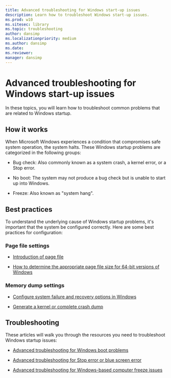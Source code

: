```yaml
---
title: Advanced troubleshooting for Windows start-up issues
description: Learn how to troubleshoot Windows start-up issues.
ms.prod: w10
ms.sitesec: library
ms.topic: troubleshooting
author: dansimp
ms.localizationpriority: medium
ms.author: dansimp
ms.date: 
ms.reviewer: 
manager: dansimp
---
```


# Advanced troubleshooting for Windows start-up issues

In these topics, you will learn how to troubleshoot common problems that are related to Windows startup.

## How it works

When Microsoft Windows experiences a condition that compromises safe system operation, the system halts. These Windows startup problems are categorized in the following groups:
 
- Bug check: Also commonly known as a system crash, a kernel error, or a Stop error.

- No boot: The system may not produce a bug check but is unable to start up into Windows.

- Freeze: Also known as "system hang". 
  
## Best practices

To understand the underlying cause of Windows startup problems, it's important that the system be configured correctly. Here are some best practices for configuration:
 
### Page file settings
 
- [Introduction of page file](introduction-page-file.md)

- [How to determine the appropriate page file size for 64-bit versions of Windows](determine-appropriate-page-file-size.md)
 
### Memory dump settings

- [Configure system failure and recovery options in Windows](system-failure-recovery-options.md)

- [Generate a kernel or complete crash dump](generate-kernel-or-complete-crash-dump.md)
 
## Troubleshooting  

These articles will walk you through the resources you need to troubleshoot Windows startup issues:

- [Advanced troubleshooting for Windows boot problems](https://docs.microsoft.com/en-us/windows/client-management/advanced-troubleshooting-boot-problems)

- [Advanced troubleshooting for Stop error or blue screen error](https://docs.microsoft.com/en-us/windows/client-management/troubleshoot-stop-errors)

- [Advanced troubleshooting for Windows-based computer freeze issues](https://docs.microsoft.com/en-us/windows/client-management/troubleshoot-windows-freeze)
